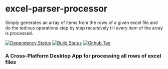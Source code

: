 # excel-parser-processor
Simply generates an array of items from the rows of a given excel file and do the tedious operations step by step recursively till every item of the array is processed.

[![Dependency Status][david_img]][david_site]
[![Build Status][travis_img]][travis_site]
[![Github Tag][github-tag-image]][github-tag-url]

### A Cross-Platform Desktop App for processing all rows of excel files

<br/>

[david_img]: https://david-dm.org/btargac/excel-parser-processor/status.svg
[david_site]: https://david-dm.org/btargac/excel-parser-processor

[travis_img]: https://travis-ci.org/btargac/excel-parser-processor.svg?branch=master
[travis_site]: https://travis-ci.org/btargac/excel-parser-processor

[github-tag-image]: https://img.shields.io/github/tag/btargac/excel-parser-processor.svg
[github-tag-url]: https://github.com/btargac/excel-parser-processor/releases/latest
